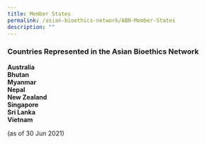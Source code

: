 ```yaml
---
title: Member States
permalink: /asian-bioethics-network/ABN-Member-States
description: ""
---
```

### **Countries Represented in the Asian Bioethics Network**

**Australia**  
**Bhutan**  
**Myanmar**  
**Nepal**  
**New Zealand**  
**Singapore**  
**Sri Lanka**  
**Vietnam**

(as of 30 Jun 2021)